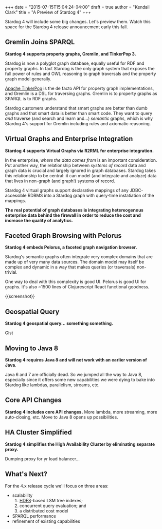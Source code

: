 +++
date = "2015-07-15T15:04:24-04:00"
draft = true 
author = "Kendall Clark"
title = "A Preview of Stardog 4"
+++

Stardog 4 will include some big changes. Let's preview them. Watch this space
for the Stardog 4 release announcement early this fall. <!--more-->

## Gremlin Joins SPARQL

**Stardog 4 supports property graphs, Gremlin, and TinkerPop 3.**

Stardog is now a polyglot graph database, equally useful for RDF and property
graphs. In fact Stardog is the only graph system that exposes the full power of rules
and OWL reasoning to graph traversals and the property graph model generally.

[Apache TinkerPop](http://tinkerpop.incubator.apache.org/) is the de facto API
for property graph implementations, and Gremlin is a DSL for traversing graphs.
Gremlin is to property graphs as SPARQL is to RDF graphs.

Stardog customers understand that smart graphs are better than dumb graphs and
that smart data is better than smart code. They want to query *and* traverse
(and search and learn and...) *semantic* graphs, which is why Stardog 4's
support for Gremlin including rules and axiomatic reasoning.

## Virtual Graphs and Enterprise Integration 

**Stardog 4 supports Virtual Graphs via R2RML for enterprise integration.**

In the enterprise, *where the data comes from* is an important consideration.
Put another way, the relationship between *systems of record* data and graph
data is crucial and largely ignored in graph databases. Stardog takes this
relationship to be central: it can model (and integrate and analyze) data that
lives in non-graph (and graph!) systems of record.

Stardog 4 virtual graphs support declarative mappings of any JDBC-accessible
RDBMS into a Stardog graph with query-time instatiation of the mappings.

**The real potential of graph databases is integrating hetereogenous enterprise
data behind the firewall in order to reduce the cost and increase the quality of
analytics.**

## Faceted Graph Browsing with Pelorus

**Stardog 4 embeds Pelorus, a faceted graph navigation browser.**

Stardog's semantic graphs often integrate very complex domains that are made up
of very many data sources. The domain model may itself be complex and dynamic in
a way that makes queries (or traversals) non-trivial.

One way to deal with this complexity is good UI. Pelorus is good UI for graphs.
It's also ~1500 lines of Clojurescript React functional goodness.

{{screenshot}}

## Geospatial Query

**Stardog 4 geospatial query... something something.**

Gist

## Moving to Java 8

**Stardog 4 requires Java 8 and will not work with an earlier version of Java.**

Java 6 and 7 are officially dead. So we jumped all the way to Java 8, especially
since it offers some new capabilities we were dying to bake into Stardog like
lambdas, parallelism, streams, etc.

## Core API Changes

**Stardog 4 includes core API changes.** More lambda, more streaming, more
  auto-closing, etc. Move to Java 8 opens up possibilities.

## HA Cluster Simplified

**Stardog 4 simplifies the High Availability Cluster by eliminating separate proxy.**

Dumping proxy for yr load balancer...

## What's Next?

For the 4.x release cycle we'll focus on three areas:

- scalability
   1. [HDFS](http://hadoop.apache.org/docs/r1.2.1/hdfs_design.html)-based LSM tree indexes;
   1. concurrent query evaluation; and
   1. a distributed cost model
- SPARQL performance
- refinement of existing capabilities
